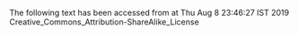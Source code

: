 The following text has been accessed from at Thu Aug 8 23:46:27 IST 2019
Creative_Commons_Attribution-ShareAlike_License
